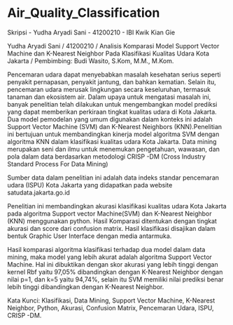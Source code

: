 # Air_Quality_Classification
Skripsi - Yudha Aryadi Sani - 41200210 - IBI Kwik Kian Gie

Yudha Aryadi Sani / 41200210 / Analisis Komparasi Model Support Vector Machine dan K-Nearest Neighbor Pada Klasifikasi Kualitas Udara Kota Jakarta / Pembimbing: Budi Wasito, S.Kom, M.M., M.Kom.

Pencemaran udara dapat menyebabkan masalah kesehatan serius seperti penyakit pernapasan, penyakit jantung, dan bahkan kematian. Selain itu, pencemaran udara merusak lingkungan secara keseluruhan, termasuk tanaman dan ekosistem air. Dalam upaya untuk mengatasi masalah ini, banyak penelitian telah dilakukan untuk mengembangkan model prediksi yang dapat memberikan perkiraan tingkat kualitas udara di Kota Jakarta. Dua model pemodelan yang umum digunakan dalam konteks ini adalah Support Vector Machine (SVM) dan K-Nearest Neighbors (KNN).Penelitian ini bertujuan untuk membandingkan kinerja model algoritma SVM dengan algoritma KNN dalam klasifikasi kualitas udara Kota Jakarta.
Data mining merupakan seni dan ilmu untuk menemukan pengetahuan, wawasan, dan pola dalam data berdasarkan metodologi CRISP -DM (Cross Industry Standard Process For Data Mining)

Sumber data dalam penelitian ini adalah data indeks standar pencemaran udara (ISPU) Kota Jakarta yang didapatkan pada website satudata.jakarta.go.id

Penelitian ini membandingkan akurasi klasifikasi kualitas udara Kota Jakarta pada algoritma Support vector Machine(SVM) dan K-Nearest Neighbor (KNN) menggunakan python. Hasil Komparasi ditentukan dengan tingkat akurasi dan score dari confusion matrix. Hasil klasifikasi disajikan dalam bentuk Graphic User Interface dengan media antarmuka.

Hasil komparasi algoritma klasifikasi terhadap dua model dalam data mining, maka model yang lebih akurat adalah algoritma Support Vector Machine. Hal ini dibuktikan dengan skor akurasi yang lebih tinggi dengan kernel Rbf yaitu 97,05% dibandingkan dengan K-Nearest Neighbor dengan nilai p=1, dan k=5 yaitu 94,74%, selain itu SVM memiliki nilai prediksi benar lebih tinggi dibandingkan dengan K-Nearest Neighbor.

Kata Kunci: Klasifikasi, Data Mining, Support Vector Machine, K-Nearest Neighbor, Python, Akurasi, Confusion Matrix, Pencemaran Udara, ISPU, CRISP -DM.
